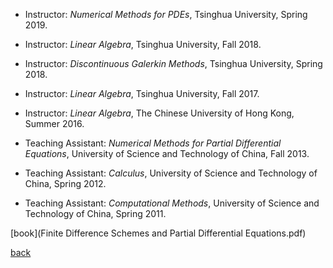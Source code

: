 - Instructor: _Numerical Methods for PDEs_, Tsinghua University, Spring 2019.

- Instructor: _Linear Algebra_, Tsinghua University, Fall 2018.

- Instructor: _Discontinuous Galerkin Methods_, Tsinghua University, Spring 2018.

- Instructor: _Linear Algebra_, Tsinghua University, Fall 2017.

- Instructor: _Linear Algebra_, The Chinese University of Hong Kong, Summer 2016.

- Teaching Assistant: _Numerical Methods for Partial Differential Equations_, University of Science and Technology of China, Fall 2013.

- Teaching Assistant: _Calculus_, University of Science and Technology of China, Spring 2012.

- Teaching Assistant: _Computational Methods_, University of Science and Technology of China, Spring 2011.


[book](Finite Difference Schemes and Partial Differential Equations.pdf)

[back](README.md)








